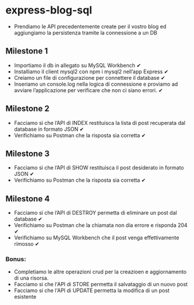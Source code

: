 # express-blog-sql

- Prendiamo le API precedentemente create per il vostro blog ed aggiungiamo la persistenza tramite la connessione a un DB

## Milestone 1
- Importiamo il db in allegato su MySQL Workbench ✔
- Installiamo il client mysql2 con npm i mysql2 nell’app Express ✔
- Creiamo un file di configurazione per connettere il database ✔
- Inseriamo un console.log nella logica di connessione e proviamo ad avviare l’applicazione per verificare che non ci siano errori. ✔

## Milestone 2
- Facciamo sì che l’API di INDEX restituisca la lista di post recuperata dal database in formato JSON ✔
- Verifichiamo su Postman che la risposta sia corretta ✔

## Milestone 3
- Facciamo sì che l’API di SHOW restituisca il post desiderato in formato JSON ✔
- Verifichiamo su Postman che la risposta sia corretta ✔

## Milestone 4
- Facciamo sì che l’API di DESTROY permetta di eliminare un post dal database ✔
- Verifichiamo su Postman che la chiamata non dia errore e risponda 204 ✔
- Verifichiamo su MySQL Workbench che il post venga effettivamente rimosso ✔

### Bonus:
- Completiamo le altre operazioni crud per la creazioen e aggiornamento di una risorsa.
- Facciamo si che l'API di STORE permetta il salvataggio di un nuovo post
- Facciamo si che l'API di UPDATE permetta la modifica di un post esistente